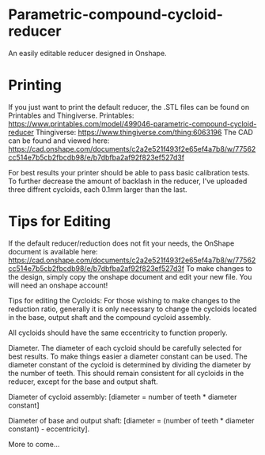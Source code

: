 # Parametric-compound-cycloid-reducer
An easily editable reducer designed in Onshape.

# Printing
  If you just want to print the default reducer, the .STL files can be found on Printables and Thingiverse.
  Printables: https://www.printables.com/model/499046-parametric-compound-cycloid-reducer
  Thingiverse: https://www.thingiverse.com/thing:6063196
  The CAD can be found and viewed here: https://cad.onshape.com/documents/c2a2e521f493f2e65ef4a7b8/w/77562cc514e7b5cb2fbcdb98/e/b7dbfba2af92f823ef527d3f

  For best results your printer should be able to pass basic calibration tests. 
  To further decrease the amount of backlash in the reducer, I've uploaded three diffrent cycloids, each 0.1mm larger than the last.
  
# Tips for Editing
If the default reducer/reduction does not fit your needs, the OnShape document is available here:
https://cad.onshape.com/documents/c2a2e521f493f2e65ef4a7b8/w/77562cc514e7b5cb2fbcdb98/e/b7dbfba2af92f823ef527d3f
To make changes to the design, simply copy the onshape document and edit your new file. You will need an onshape account!

Tips for editing the Cycloids:
  For those wishing to make changes to the reduction ratio, generally it is only necessary to change the cycloids located in the base, output shaft and the compound cycloid assembly.

All cycloids should have the same eccentricity to function properly. 

Diameter. The diameter of each cycloid should be carefully selected for best results. To make things easier a diameter constant can be used. The diameter constant of the cycloid is determined by dividing the diameter by the number of teeth. This should remain consistent for all cycloids in the reducer, except for the base and output shaft.

Diameter of cycloid assembly:
  [diameter = number of teeth * diameter constant]

Diameter of base and output shaft:
[diameter = (number of teeth * diameter constant) - eccentricity].

More to come...
